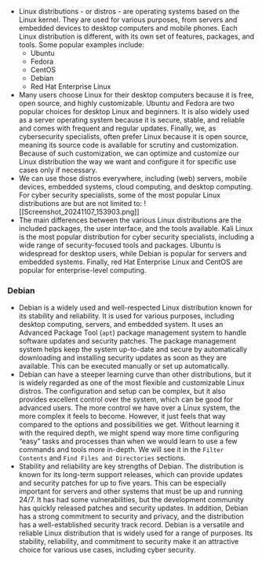 - Linux distributions - or distros - are operating systems based on the Linux kernel. They are used for various purposes, from servers and embedded devices to desktop computers and mobile phones. Each Linux distribution is different, with its own set of features, packages, and tools. Some popular examples include:
	- Ubuntu
	- Fedora
	- CentOS
	- Debian
	- Red Hat Enterprise Linux
- Many users choose Linux for their desktop computers because it is free, open source, and highly customizable. Ubuntu and Fedora are two popular choices for desktop Linux and beginners. It is also widely used as a server operating system because it is secure, stable, and reliable and comes with frequent and regular updates. Finally, we, as cybersecurity specialists, often prefer Linux because it is open source, meaning its source code is available for scrutiny and customization. Because of such customization, we can optimize and customize our Linux distribution the way we want and configure it for specific use cases only if necessary.
- We can use those distros everywhere, including (web) servers, mobile devices, embedded systems, cloud computing, and desktop computing. For cyber security specialists, some of the most popular Linux distributions are but are not limited to:
![[Screenshot_20241107_153903.png]]
- The main differences between the various Linux distributions are the included packages, the user interface, and the tools available. Kali Linux is the most popular distribution for cyber security specialists, including a wide range of security-focused tools and packages. Ubuntu is widespread for desktop users, while Debian is popular for servers and embedded systems. Finally, red Hat Enterprise Linux and CentOS are popular for enterprise-level computing.


### Debian
- Debian is a widely used and well-respected Linux distribution known for its stability and reliability. It is used for various purposes, including desktop computing, servers, and embedded system. It uses an Advanced Package Tool (`apt`) package management system to handle software updates and security patches. The package management system helps keep the system up-to-date and secure by automatically downloading and installing security updates as soon as they are available. This can be executed manually or set up automatically.
- Debian can have a steeper learning curve than other distributions, but it is widely regarded as one of the most flexible and customizable Linux distros. The configuration and setup can be complex, but it also provides excellent control over the system, which can be good for advanced users. The more control we have over a Linux system, the more complex it feels to become. However, it just feels that way compared to the options and possibilities we get. Without learning it with the required depth, we might spend way more time configuring “easy” tasks and processes than when we would learn to use a few commands and tools more in-depth. We will see it in the `Filter Contents` and `Find Files and Directories` sections.
- Stability and reliability are key strengths of Debian. The distribution is known for its long-term support releases, which can provide updates and security patches for up to five years. This can be especially important for servers and other systems that must be up and running 24/7. It has had some vulnerabilities, but the development community has quickly released patches and security updates. In addition, Debian has a strong commitment to security and privacy, and the distribution has a well-established security track record. Debian is a versatile and reliable Linux distribution that is widely used for a range of purposes. Its stability, reliability, and commitment to security make it an attractive choice for various use cases, including cyber security.
